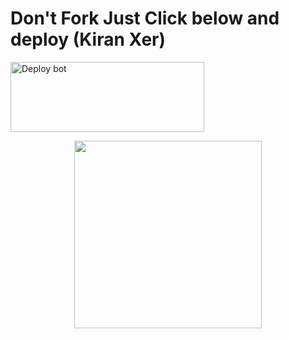 # Don't Fork Just Click below and deploy (Kiran Xer)
<a href="https://dashboard.heroku.com/new-app?template=https://github.com/Kiranxer/Hermit-deploy" target="blank"><img align="center" src="https://i.imgur.com/6rs61MY.png" alt="Deploy bot" height="112" width="310" /></a>

<p align="center">
  <a href="https://wa.me/919539060020">
    <img height="300" src="https://i.imgur.com/ECdB48Y.jpeg">
  </a>
</p>
